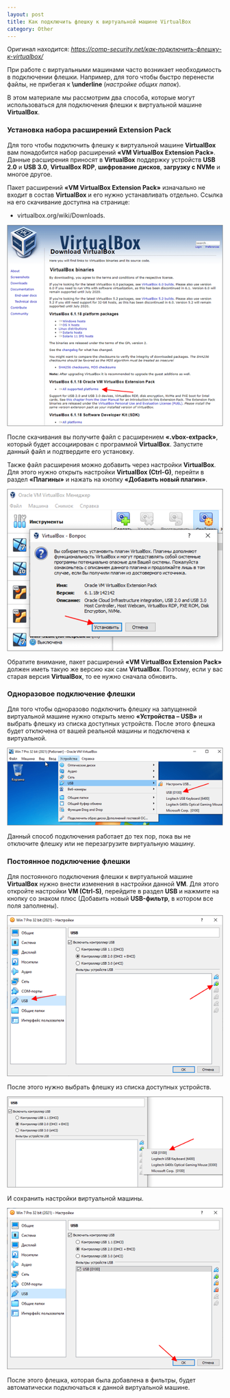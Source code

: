 ```yaml
---
layout: post
title: Как подключить флешку к виртуальной машине VirtualBox
category: Other
---
```


Оригинал находится: *https://comp-security.net/как-подключить-флешку-к-virtualbox/*

При работе с виртуальными машинами часто возникает необходимость в подключении флешки. Например, для того чтобы быстро перенести файлы, не прибегая к **\underline** (*настройке общих папок*).

В этом материале мы рассмотрим два способа, которые могут использоваться для подключения флешки к виртуальной машине **VirtualBox**.

### Установка набора расширений Extension Pack

Для того чтобы подключить флешку к виртуальной машине **VirtualBox** вам понадобится набор расширений **«VM VirtualBox Extension Pack»**. Данные расширения приносят в **VirtualBox** поддержку устройств **USB 2.0** и **USB 3.0**, **VirtualBox RDP**, **шифрование дисков**, **загрузку с NVMe** и многое другое.

Пакет расширений **«VM VirtualBox Extension Pack»** изначально не входит в состав **VirtualBox** и его нужно устанавливать отдельно. Ссылка на его скачивание доступна на странице:

-  virtualbox.org/wiki/Downloads.
	
![](/image/vb_flash/1.png)

После скачивания вы получите файл с расширением **«.vbox-extpack»**, который будет ассоциирован с программой **VirtualBox**. Запустите данный файл и подтвердите его установку.
	
Также файл расширения можно добавить через настройки **VirtualBox**. Для этого нужно открыть настройки **VirtualBox (Ctrl-G)**, перейти в раздел **«Плагины»** и нажать на кнопку **«Добавить новый плагин»**.
	
![](/image/vb_flash/2.png)
	   
Обратите внимание, пакет расширений **«VM VirtualBox Extension Pack»** должен иметь такую же версию как сам **VirtualBox**. Поэтому, если у вас старая версия **VirtualBox**, то ее нужно сначала обновить.
	
### Одноразовое подключение флешки

Для того чтобы одноразово подключить флешку на запущенной виртуальной машине нужно открыть меню **«Устройства – USB»** и выбрать флешку из списка доступных устройств. После этого флешка будет отключена от вашей реальной машины и подключена к виртуальной.

![](/image/vb_flash/3.png)
		  
Данный способ подключения работает до тех пор, пока вы не отключите флешку или не перезагрузите виртуальную машину.

### Постоянное подключение флешки

Для постоянного подключения флешки к виртуальной машине **VirtualBox** нужно внести изменения в настройки данной **VM**. Для этого откройте настройки **VM (Ctrl-S)**, перейдите в раздел **USB** и нажмите на кнопку со знаком плюс (Добавить новый **USB-фильтр**, в котором все поля заполнены).
	  
![](/image/vb_flash/4.png)

После этого нужно выбрать флешку из списка доступных устройств.

![](/image/vb_flash/5.png)

И сохранить настройки виртуальной машины.
	
![](/image/vb_flash/6.png)
	
После этого флешка, которая была добавлена в фильтры, будет автоматически подключаться к данной виртуальной машине.
